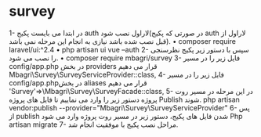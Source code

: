 # survey
1-	در ابتدا می بایست پکیج auth لاراول نصب شود(در صورتی که پکیج auth لاراول از قبل نصب شده باشد نیازی به انجام این مرحله نمی باشد).
•	composer require laravel/ui:^2.4
•	php artisan ui vue –auth
2-	سپس با دستور زیر پکیج نظرسنجی را نصب می شود.
•	composer require mbagri/survey
3-	فایل زیر را در مسیر config/app.php در بخش providers قرار  می دهیم
 Mbagri\Survey\SurveyServiceProvider::class,
4-	فایل زیر را در مسیر  config/app.phpدر بخش aliases قرار می دهیم
   'Survey'=>\Mbagri\Survey\SurveyFacade::class,
5-	در این مرحله در مسیر روت پروژه دستور زیر را وارد می نماییم تا فایل های پروژه Publish شوند.
php artisan vendor:publish --provider="Mbagri\Survey\SurveyServiceProvider"
6-	پس از publish شدن فایل های پکیج، دستور زیر در مسیر روت پروژه وارد می شود
Php artisan migrate
7-	مراحل نصب پکیج با موفقیت انجام شد.
